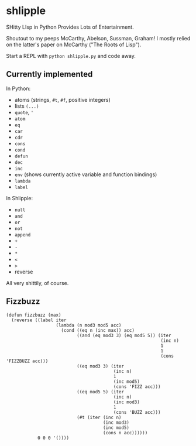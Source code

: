 # shlipple
SHitty LIsp in Python Provides Lots of Entertainment.

Shoutout to my peeps McCarthy, Abelson, Sussman, Graham! I mostly relied on the latter's paper on McCarthy ("The Roots of Lisp").

Start a REPL with `python shlipple.py` and code away.

## Currently implemented

In Python:

- atoms (strings, `#t`, `#f`, positive integers)
- lists `(...)`
- `quote`, `'`
- `atom`
- `eq`
- `car`
- `cdr`
- `cons`
- `cond`
- `defun`
- `dec`
- `inc`
- `env` (shows currently active variable and function bindings)
- `lambda`
- `label`

In Shlipple:

- `null`
- `and`
- `or`
- `not`
- `append`
- `+`
- `-`
- `*`
- `<`
- `>`
- reverse

All very shittily, of course.

## Fizzbuzz

```
(defun fizzbuzz (max)
  (reverse ((label iter
                   (lambda (n mod3 mod5 acc)
                     (cond ((eq n (inc max)) acc)
                           ((and (eq mod3 3) (eq mod5 5)) (iter
                                                           (inc n)
                                                           1
                                                           1
                                                           (cons 'FIZZBUZZ acc)))
                           ((eq mod3 3) (iter
                                         (inc n)
                                         1
                                         (inc mod5)
                                         (cons 'FIZZ acc)))
                           ((eq mod5 5) (iter
                                         (inc n)
                                         (inc mod3)
                                         1
                                         (cons 'BUZZ acc)))
                           (#t (iter (inc n)
                                     (inc mod3)
                                     (inc mod5)
                                     (cons n acc))))))
            0 0 0 '())))
```
